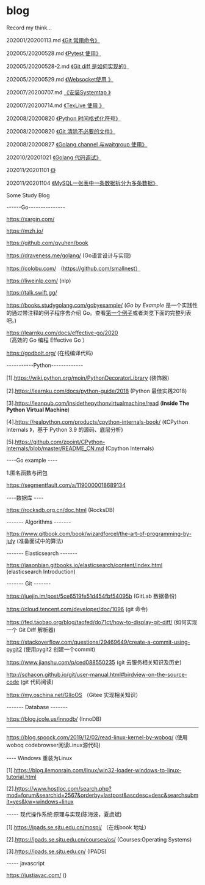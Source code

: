 # blog
Record my think...



202001/20200113.md [《Git 常用命令》](202001/20200113.md)

202005/20200528.md [《Pytest 使用》](202005/20200528.md)

202005/20200528-2.md [《Git diff 是如何实现的》](202005/20200528-2.md)

202005/20200529.md [《Websocket使用 》](202005/20200529.md)

202007/20200707.md [《安装Systemtap 》](202007/20200707.md)

202007/20200714.md [《TexLive 使用 》](202007/20200714.md)

202008/20200820 [《Python 时间格式化符号》](202008/20200820.md) 

202008/20200820 [《Git 清除不必要的文件》](202008/20200820-2.md)

202008/20200827 [《Golang channel 与waitgroup 使用》](202008/20200827.md)

202010/20201021 [《Golang 代码调试》](202010/20201021.md)

202011/20201101 [《》](202011/20201101.md)

202011/20201104  [《MySQL一张表中一条数据拆分为多条数据》](202011/20201104.md)





Some Study Blog 

------Go---------------

https://xargin.com/

https://mzh.io/

https://github.com/qyuhen/book

https://draveness.me/golang/ (Go语言设计与实现)



https://colobu.com/ （https://github.com/smallnest）

https://liweinlp.com/ (nlp)



https://talk.swift.gg/



https://books.studygolang.com/gobyexample/ (*Go by Example* 是一个实践性的通过带注释的例子程序去介绍 Go。查看[第一个例子](https://books.studygolang.com/gobyexample/hello-world/)或者浏览下面的完整列表吧。)

https://learnku.com/docs/effective-go/2020 （高效的 Go 编程 Effective Go ）



https://godbolt.org/ (在线编译代码)



-----------Python-------------

[1].https://wiki.python.org/moin/PythonDecoratorLibrary (装饰器)

[2].https://learnku.com/docs/python-guide/2018 (Python 最佳实践2018)

[3].https://leanpub.com/insidethepythonvirtualmachine/read (**Inside The Python Virtual Machine**)

[4].https://realpython.com/products/cpython-internals-book/ (《CPython Internals 》，基于 Python 3.9 的源码、底层分析)

[5].https://github.com/zpoint/CPython-Internals/blob/master/README_CN.md (Cpython Internals)





----Go example ----

1.匿名函数与闭包

https://segmentfault.com/a/1190000018689134

----数据库 ---- 

https://rocksdb.org.cn/doc.html (RocksDB)



------- Algorithms -------

https://www.gitbook.com/book/wizardforcel/the-art-of-programming-by-july  (准备面试中的算法)

------- Elasticsearch  -------

https://jasonbian.gitbooks.io/elasticsearch/content/index.html (elasticsearch Introduction)

------- Git  -------

https://juejin.im/post/5ce6519fe51d454fbf54095b (GitLab 数据备份)

https://cloud.tencent.com/developer/doc/1096 (git 命令)

https://fed.taobao.org/blog/taofed/do71ct/how-to-display-git-diff/ (如何实现一个 Git Diff 解析器)

https://stackoverflow.com/questions/29469649/create-a-commit-using-pygit2 (使用pygit2 创建一个commit)

https://www.jianshu.com/p/ced088550235 (git 云服务相关知识及历史)

http://schacon.github.io/git/user-manual.html#birdview-on-the-source-code (git 代码阅读)



https://my.oschina.net/GIIoOS （Gitee 实现相关知识）

------- Database  -------


https://blog.jcole.us/innodb/ (InnoDB)

---------------------------------------

https://blog.spoock.com/2019/12/02/read-linux-kernel-by-woboq/  (使用woboq codebrowser阅读Linux源代码)





---- Windows 重装为Linux

[1].https://blog.ilemonrain.com/linux/win32-loader-windows-to-linux-tutorial.html

[2].https://www.hostloc.com/search.php?mod=forum&searchid=2567&orderby=lastpost&ascdesc=desc&searchsubmit=yes&kw=windows+linux





----- 现代操作系统:原理与实现(陈海波，夏虞斌)

[1].https://ipads.se.sjtu.edu.cn/mospi/ （在线book 地址）

[2].https://ipads.se.sjtu.edu.cn/courses/os/ (Courses:Operating Systems)

[3].https://ipads.se.sjtu.edu.cn/ (IPADS)





----- javascript

https://justjavac.com/ ()




